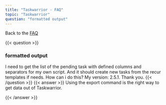 ```yaml
---
title: "Taskwarrior - FAQ"
topic: "Taskwarrior"
question: "formatted output"
---
```


Back to the [FAQ](/support/faq)

{{< question >}}
### formatted output

I need to get the list of the pending task with defined columns and separators for my own script. And it should create new tasks from the recur templates if needs. How can i do this? My version: 2.5.1. Thank you.
{{< /question >}}
{{< answer >}}
Using the export command is the right way to get data out of Taskwarrior.

{{< /answer >}}
